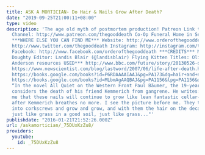 ```yaml
---
title: ASK A MORTICIAN- Do Hair & Nails Grow After Death?
date: "2019-09-25T21:00:11+08:00"
type: video
description: 'The age old myth of postmortem production! Patreon Link to Support this
  Channel: http://www.patreon.com/thegooddeath Co-Op Funeral Home in Seattle: http://funerals.coop/
  ***WHERE ELSE YOU CAN FIND ME*** Website: http://www.orderofthegooddeath.com Twitter:
  http://www.twitter.com/thegooddeath Instagram: http://instagram.com/thegooddeath
  Facebook: http://www.facebook.com/orderofthegooddeath ***CREDITS*** Mortician: Caitlin
  Doughty Editor: Landis Blair (@landisblair) Flying Kitten Titles: Oliver Franklin
  Anderson resources USED*** http://www.bbc.com/future/story/20130526-do-your-nails-grow-after-death
  https://www.newscientist.com/blog/lastword/2007/06/life-after-death.html https://books.google.com/books?id=VeoIAAAAIAAJ&pg=PA523&dq=hair+and+nails+grow+after+death&hl=en&sa=X&ved=0ahUKEwje06O6w_vJAhVM7GMKHZSKBDEQ6AEIHDAA#v=onepage&q=hair%20and%20nails%20grow%20after%20death&f=false
  https://books.google.com/books?id=P6RDAAAAIAAJ&pg=PA173&dq=hair+and+nails+grow+after+death&hl=en&sa=X&ved=0ahUKEwje06O6w_vJAhVM7GMKHZSKBDEQ6AEIKjAD#v=onepage&q=hair%20and%20nails%20grow%20after%20death&f=false
  https://books.google.com/books?id=MLbmAgAAQBAJ&pg=PA1156&lpg=PA1156&dq=aristotle+hair+grow+after+death&source=bl&ots=kjPEjYxkmo&sig=Hi6XNitw9oEWfVJUcC5B5yfFFiE&hl=en&sa=X&ved=0ahUKEwjYqNWTxvvJAhVU5WMKHQv7CcAQ6AEIQTAH#v=onepage&q=aristotle%20hair%20grow%20after%20death&f=false
  “In the novel All Quiet on the Western Front Paul Bäumer, the 19-year-old narrator,
  considers the death of his friend Kemmerich from gangrene. He writes: "It strikes
  me that these nails will continue to grow like lean fantastic cellar-plants long
  after Kemmerich breathes no more. I see the picture before me. They twist themselves
  into corkscrews and grow and grow, and with them the hair on the decaying skull,
  just like grass in a good soil, just like grass..."'
publishdate: "2016-01-21T21:52:26.000Z"
url: /askamortician/_75DUxKzZu8/
providers:
  youtube:
    id: _75DUxKzZu8
---
```

